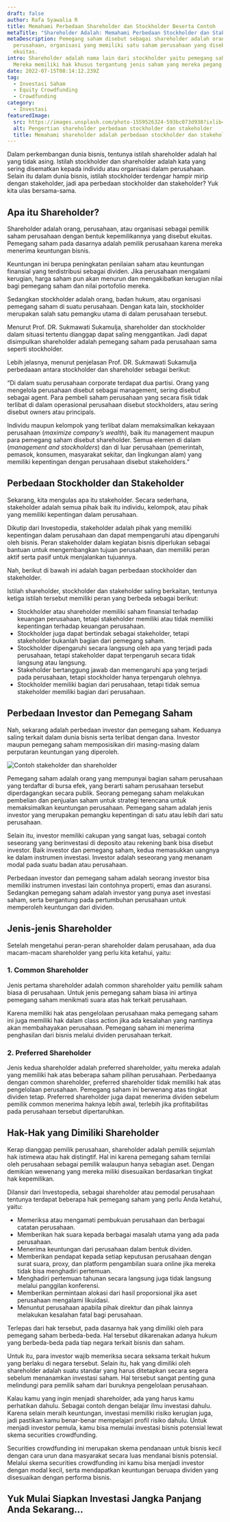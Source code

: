 ```yaml
---
draft: false
author: Rafa Syawalia R
title: Memahami Perbedaan Shareholder dan Stockholder Beserta Contoh
metaTitle: "Shareholder Adalah: Memahami Perbedaan Stockholder dan Stakeholder"
metaDescription: Pemegang saham disebut sebagai shareholder adalah orang,
  perusahaan, organisasi yang memiliki satu saham perusahaan yang disebut
  ekuitas.
intro: Shareholder adalah nama lain dari stockholder yaitu pemegang saham.
  Mereka memiliki hak khusus tergantung jenis saham yang mereka pegang.
date: 2022-07-15T08:14:12.239Z
tag:
  - Investasi Saham
  - Equity Crowdfunding
  - Crowdfunding
category:
  - Investasi
featuredImage:
  src: https://images.unsplash.com/photo-1559526324-593bc073d938?ixlib=rb-1.2.1&ixid=MnwxMjA3fDB8MHxwaG90by1wYWdlfHx8fGVufDB8fHx8&auto=format&fit=crop&w=2070&q=80
  alt: Pengertian shareholder perbedaan stockholder dan stakeholder
  title: Memahami shareholder adalah perbedaan stockholder dan stakeholder
---
```

<!--StartFragment-->

Dalam perkembangan dunia bisnis, tentunya istilah shareholder adalah hal yang tidak asing. Istilah stockholder dan shareholder adalah kata yang sering disematkan kepada individu atau organisasi dalam perusahaan. Selain itu dalam dunia bisnis, istilah stockholder terdengar hampir mirip dengan stakeholder, jadi apa perbedaan stockholder dan stakeholder? Yuk kita ulas bersama-sama.

## Apa itu Shareholder?

Shareholder adalah orang, perusahaan, atau organisasi sebagai pemilik saham perusahaan dengan bentuk kepemilikannya yang disebut ekuitas. Pemegang saham pada dasarnya adalah pemilik perusahaan karena mereka menerima keuntungan bisnis.

Keuntungan ini berupa peningkatan penilaian saham atau keuntungan finansial yang terdistribusi sebagai dividen. Jika perusahaan mengalami kerugian, harga saham pun akan menurun dan mengakibatkan kerugian nilai bagi pemegang saham dan nilai portofolio mereka.

Sedangkan stockholder adalah orang, badan hukum, atau organisasi pemegang saham di suatu perusahaan. Dengan kata lain, stockholder merupakan salah satu pemangku utama di dalam perusahaan tersebut.

Menurut Prof. DR. Sukmawati Sukamulja, shareholder dan stockholder dalam situasi tertentu dianggap dapat saling menggantikan. Jadi dapat disimpulkan shareholder adalah pemegang saham pada perusahaan sama seperti stockholder.

Lebih jelasnya, menurut penjelasan Prof. DR. Sukmawati Sukamulja perbedaaan antara stockholder dan shareholder sebagai berikut:

“Di dalam suatu perusahaan corporate terdapat dua partisi. Orang yang mengelola perusahaan disebut sebagai management, sering disebut sebagai agent. Para pembeli saham perusahaan yang secara fisik tidak terlibat di dalam operasional perusahaan disebut stockholders, atau sering disebut owners atau principals. 

Individu maupun kelompok yang terlibat dalam memaksimalkan kekayaan perusahaan (*maximize company’s wealth*), baik itu management maupun para pemegang saham disebut shareholder. Semua elemen di dalam (*management and stockholders*) dan di luar perusahaan (pemerintah, pemasok, konsumen, masyarakat sekitar, dan lingkungan alam) yang memiliki kepentingan dengan perusahaan disebut stakeholders.”

## Perbedaan Stockholder dan Stakeholder

Sekarang, kita mengulas apa itu stakeholder. Secara sederhana, stakeholder adalah semua pihak baik itu individu, kelompok, atau pihak yang memiliki kepentingan dalam perusahaan. 

Dikutip dari Investopedia, stakeholder adalah pihak yang memiliki kepentingan dalam perusahaan dan dapat mempengaruhi atau dipengaruhi oleh bisnis. Peran stakeholder dalam kegiatan bisnis diperlukan sebagai bantuan untuk mengembangkan tujuan perusahaan, dan memiliki peran aktif serta pasif untuk menjalankan tujuannya.

Nah, berikut di bawah ini adalah bagan perbedaan stockholder dan stakeholder.

Istilah shareholder, stockholder dan stakeholder saling berkaitan, tentunya ketiga istilah tersebut memiliki peran yang berbeda sebagai berikut:

* Stockholder atau shareholder memiliki saham finansial terhadap keuangan perusahaan, tetapi stakeholder memiliki atau tidak memiliki kepentingan terhadap keuangan perusahaan.
* Stockholder juga dapat bertindak sebagai stakeholder, tetapi stakeholder bukanlah bagian dari pemegang saham.
* Stockholder dipengaruhi secara langsung oleh apa yang terjadi pada perusahaan, tetapi stakeholder dapat terpengaruh secara tidak langsung atau langsung.
* Stakeholder bertanggung jawab dan memengaruhi apa yang terjadi pada perusahaan, tetapi stockholder hanya terpengaruh olehnya.
* Stockholder memiliki bagian dari perusahaan, tetapi tidak semua stakeholder memiliki bagian dari perusahaan.

## Perbedaan Investor dan Pemegang Saham

Nah, sekarang adalah perbedaan investor dan pemegang saham. Keduanya saling terkait dalam dunia bisnis serta terlibat dengan dana. Investor maupun pemegang saham memposisikan diri masing-masing dalam perputaran keuntungan yang diperoleh.

![Contoh stakeholder dan shareholder](https://media.discordapp.net/attachments/995954280559284304/997353808583721071/Stakeholders.png?width=620&height=620 "Contoh perbedaan stakeholder dan shareholder")

Pemegang saham adalah orang yang mempunyai bagian saham perusahaan yang terdaftar di bursa efek, yang berarti saham perusahaan tersebut diperdagangkan secara publik. Seorang pemegang saham melakukan pembelian dan penjualan saham untuk strategi terencana untuk memaksimalkan keuntungan perusahaan. Pemegang saham adalah jenis investor yang merupakan pemangku kepentingan di satu atau lebih dari satu perusahaan.

Selain itu, investor memiliki cakupan yang sangat luas, sebagai contoh seseorang yang berinvestasi di deposito atau rekening bank bisa disebut investor. Baik investor dan pemegang saham, kedua memasukkan uangnya ke dalam instrumen investasi. Investor adalah seseorang yang menanam modal pada suatu badan atau perusahaan.

Perbedaan investor dan pemegang saham adalah seorang investor bisa memiliki instrumen investasi lain contohnya properti, emas dan asuransi. Sedangkan pemegang saham adalah investor yang punya aset investasi saham, serta bergantung pada pertumbuhan perusahaan untuk memperoleh keuntungan dari dividen.

## Jenis-jenis Shareholder

Setelah mengetahui peran-peran shareholder dalam perusahaan, ada dua macam-macam shareholder yang perlu kita ketahui, yaitu:

### 1. Common Shareholder

Jenis pertama shareholder adalah common shareholder yaitu pemilik saham biasa di perusahaan. Untuk jenis pemegang saham biasa ini artinya pemegang saham menikmati suara atas hak terkait perusahaan.

Karena memiliki hak atas pengelolaan perusahaan maka pemegang saham ini juga memiliki hak dalam class action jika ada kesalahan yang nantinya akan membahayakan perusahaan. Pemegang saham ini menerima penghasilan dari bisnis melalui dividen perusahaan terkait. 

### 2. Preferred Shareholder

Jenis kedua shareholder adalah preferred shareholder, yaitu mereka adalah yang memiliki hak atas beberapa saham pilihan perusahaan. Perbedaanya dengan common shareholder, preferred shareholder tidak memiliki hak atas pengelolaan perusahaan. Pemegang saham ini berwenang atas tingkat dividen tetap. Preferred shareholder juga dapat menerima dividen sebelum pemilik common menerima haknya lebih awal, terlebih jika profitabilitas pada perusahaan tersebut dipertaruhkan. 

## Hak-Hak yang Dimiliki Shareholder

Kerap dianggap pemilik perusahaan, shareholder adalah pemilik sejumlah hak istimewa atau hak distingtif. Hal ini karena pemegang saham ternilai oleh perusahaan sebagai pemilik walaupun hanya sebagian aset. Dengan demikian wewenang yang mereka miliki disesuaikan berdasarkan tingkat hak kepemilikan. 

Dilansir dari Investopedia, sebagai shareholder atau pemodal perusahaan tentunya terdapat beberapa hak pemegang saham yang perlu Anda ketahui, yaitu:

* Memeriksa atau mengamati pembukuan perusahaan dan berbagai catatan perusahaan.
* Memberikan hak suara kepada berbagai masalah utama yang ada pada perusahaan.
* Menerima keuntungan dari perusahaan dalam bentuk dividen.
* Memberikan pendapat kepada setiap keputusan perusahaan dengan surat suara, proxy, dan platform pengambilan suara online jika mereka tidak bisa menghadiri pertemuan. 
* Menghadiri pertemuan tahunan secara langsung juga tidak langsung melalui panggilan konferensi. 
* Memberikan permintaan alokasi dari hasil proporsional jika aset perusahaan mengalami likuidasi.
* Menuntut perusahaan apabila pihak direktur dan pihak lainnya melakukan kesalahan fatal bagi perusahaan.

Terlepas dari hak tersebut, pada dasarnya hak yang dimiliki oleh para pemegang saham berbeda-beda. Hal tersebut dikarenakan adanya hukum yang berbeda-beda pada tiap negara terkait bisnis dan saham.

Untuk itu, para investor wajib memeriksa secara seksama terkait hukum yang berlaku di negara tersebut. Selain itu, hak yang dimiliki oleh shareholder adalah suatu standar yang harus ditetapkan secara segera sebelum menanamkan investasi saham. Hal tersebut sangat penting guna melindungi para pemilik saham dari buruknya pengelolaan perusahaan.

Kalau kamu yang ingin menjadi shareholder, ada yang harus kamu perhatikan dahulu. Sebagai contoh dengan belajar ilmu investasi dahulu. Karena selain meraih keuntungan, investasi memiliki risiko kerugian juga, jadi pastikan kamu benar-benar mempelajari profil risiko dahulu. Untuk menjadi investor pemula, kamu bisa memulai investasi bisnis potensial lewat skema securities crowdfunding. 

Securities crowdfunding ini merupakan skema pendanaan untuk bisnis kecil dengan cara urun dana masyarakat secara luas mendanai bisnis potensial. Melalui skema securities crowdfunding ini kamu bisa menjadi investor dengan modal kecil, serta mendapatkan keuntungan beruapa dividen yang disesuaikan dengan performa bisnis. 

## Y﻿uk Mulai Siapkan Investasi Jangka Panjang Anda Sekarang...